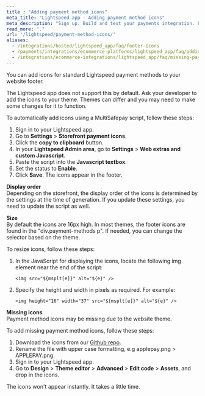 ```yaml
---
title : "Adding payment method icons"
meta_title: "Lightspeed app - Adding payment method icons"
meta_description: "Sign up. Build and test your payments integration. Explore our products and services. Use our API reference, SDKs, and wrappers. Get support."
read_more: "."
url: '/lightspeed/payment-method-icons/'
aliases:
  - /integrations/hosted/lightspeed_app/faq/footer-icons
  - /payments/integrations/ecommerce-platforms/lightspeed_app/faq/adding-payment-method-footer-icons/
  - /integrations/ecommerce-integrations/lightspeed_app/faq/missing-payment-method-logos/
---
```


You can add icons for standard Lightspeed payment methods to your website footer. 

The Lightspeed app does not support this by default. Ask your developer to add the icons to your theme. Themes can differ and you may need to make some changes for it to function.

To automatically add icons using a MultiSafepay script, follow these steps: 

1. Sign in to your Lightspeed app.
2. Go to **Settings** > **Storefront payment icons**.
3. Click the **copy to clipboard** button. 
5. In your **Lightspeed Admin area**, go to **Settings** > **Web extras and custom Javascript**. 
6. Paste the script into the **Javascript textbox**.
7. Set the status to **Enable**.
8. Click **Save**. The icons appear in the footer.

**Display order**  
Depending on the storefront, the display order of the icons is determined by the settings at the time of generation. If you update these settings, you need to update the script as well.

**Size**  
By default the icons are 16px high. In most themes, the footer icons are found in the "div.payment-methods p". If needed, you can change the selector based on the theme.

To resize icons, follow these steps:

1. In the JavaScript for displaying the icons, locate the following img element near the end of the script:

    ```<img src="${msplt[e]}" alt="${e}" />```

2. Specify the height and width in pixels as required. For example:

    ```<img height="16" width="37" src="${msplt[e]}" alt="${e}" />```

**Missing icons**  
Payment method icons may be missing due to the website theme. 

To add missing payment method icons, follow these steps:

1. Download the icons from our [Github repo](https://github.com/MultiSafepay/MultiSafepay-icons).
2. Rename the file with upper case formatting, e.g applepay.png > APPLEPAY.png.
3. Sign in to your Lightspeed app.
4. Go to **Design** > **Theme editor** > **Advanced** > **Edit code** > **Assets**, and drop in the icons.  

The icons won't appear instantly. It takes a little time.

